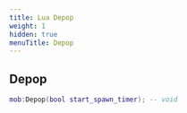 ```yaml
---
title: Lua Depop
weight: 1
hidden: true
menuTitle: Depop
---
```

## Depop
```lua
mob:Depop(bool start_spawn_timer); -- void
```